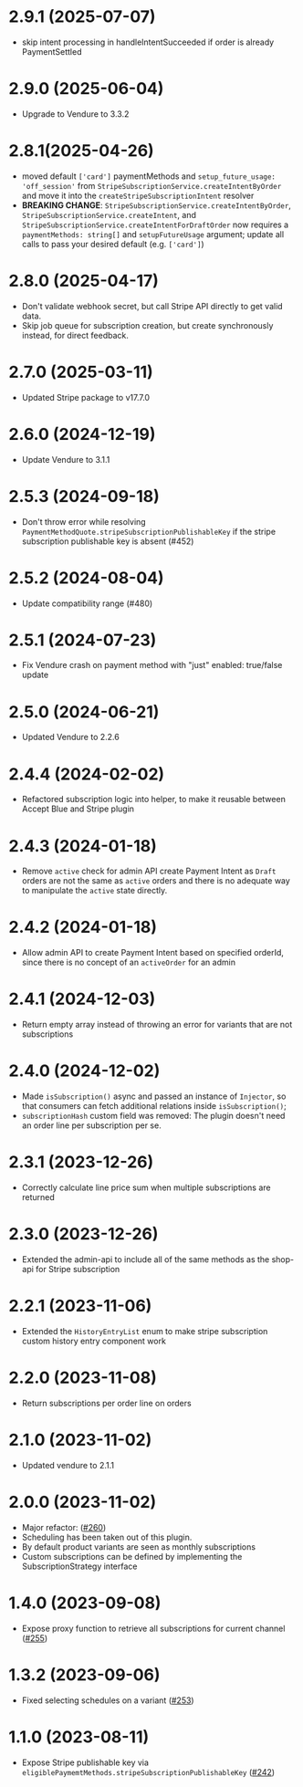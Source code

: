 # 2.9.1 (2025-07-07)

- skip intent processing in handleIntentSucceeded if order is already PaymentSettled

# 2.9.0 (2025-06-04)

- Upgrade to Vendure to 3.3.2

# 2.8.1(2025-04-26)

- moved default `['card']` paymentMethods and `setup_future_usage: 'off_session'` from `StripeSubscriptionService.createIntentByOrder` and move it into the `createStripeSubscriptionIntent` resolver
- **BREAKING CHANGE**: `StripeSubscriptionService.createIntentByOrder`, `StripeSubscriptionService.createIntent`, and `StripeSubscriptionService.createIntentForDraftOrder` now requires a `paymentMethods: string[]` and `setupFutureUsage` argument; update all calls to pass your desired default (e.g. `['card']`)

# 2.8.0 (2025-04-17)

- Don't validate webhook secret, but call Stripe API directly to get valid data.
- Skip job queue for subscription creation, but create synchronously instead, for direct feedback.

# 2.7.0 (2025-03-11)

- Updated Stripe package to v17.7.0

# 2.6.0 (2024-12-19)

- Update Vendure to 3.1.1

# 2.5.3 (2024-09-18)

- Don't throw error while resolving `PaymentMethodQuote.stripeSubscriptionPublishableKey` if the stripe subscription publishable key is absent (#452)

# 2.5.2 (2024-08-04)

- Update compatibility range (#480)

# 2.5.1 (2024-07-23)

- Fix Vendure crash on payment method with "just" enabled: true/false update

# 2.5.0 (2024-06-21)

- Updated Vendure to 2.2.6

# 2.4.4 (2024-02-02)

- Refactored subscription logic into helper, to make it reusable between Accept Blue and Stripe plugin

# 2.4.3 (2024-01-18)

- Remove `active` check for admin API create Payment Intent as `Draft` orders are not the same as `active` orders and there is no adequate way to manipulate the `active` state directly.

# 2.4.2 (2024-01-18)

- Allow admin API to create Payment Intent based on specified orderId, since there is no concept of an `activeOrder` for an admin

# 2.4.1 (2024-12-03)

- Return empty array instead of throwing an error for variants that are not subscriptions

# 2.4.0 (2024-12-02)

- Made `isSubscription()` async and passed an instance of `Injector`, so that consumers can fetch additional relations inside `isSubscription()`;
- `subscriptionHash` custom field was removed: The plugin doesn't need an order line per subscription per se.

# 2.3.1 (2023-12-26)

- Correctly calculate line price sum when multiple subscriptions are returned

# 2.3.0 (2023-12-26)

- Extended the admin-api to include all of the same methods as the shop-api for Stripe subscription

# 2.2.1 (2023-11-06)

- Extended the `HistoryEntryList` enum to make stripe subscription  custom history entry component work

# 2.2.0 (2023-11-08)

- Return subscriptions per order line on orders

# 2.1.0 (2023-11-02)

- Updated vendure to 2.1.1

# 2.0.0 (2023-11-02)

- Major refactor: ([#260](https://github.com/Pinelab-studio/pinelab-vendure-plugins/pull/260))
- Scheduling has been taken out of this plugin.
- By default product variants are seen as monthly subscriptions
- Custom subscriptions can be defined by implementing the SubscriptionStrategy interface

# 1.4.0 (2023-09-08)

- Expose proxy function to retrieve all subscriptions for current channel ([#255](https://github.com/Pinelab-studio/pinelab-vendure-plugins/pull/255))

# 1.3.2 (2023-09-06)

- Fixed selecting schedules on a variant ([#253](https://github.com/Pinelab-studio/pinelab-vendure-plugins/pull/253))

# 1.1.0 (2023-08-11)

- Expose Stripe publishable key via `eligiblePaymemtMethods.stripeSubscriptionPublishableKey` ([#242](https://github.com/Pinelab-studio/pinelab-vendure-plugins/pull/242))
